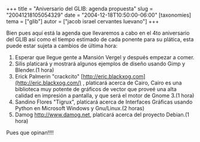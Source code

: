 +++
title = "Aniversario del GLIB: agenda propuesta"
slug = "20041218105054329"
date = "2004-12-18T10:50:00-06:00"
[taxonomies]
tema = ["glib"]
autor = ["jacob israel cervantes luevano"]
+++

Bien pues aquí está la agenda que llevaremos a cabo en el 4to
aniversario del GLIB así como el tiempo estimado de cada ponente para su
plática, esta puede estar sujeta a cambios de última hora:

1.  Esperar que llegue gente a Mansión Vergel y después empezar a comer.
2.  Silis platicará y mostrará algunos ejemplos de diseño usando Gimp y
    Blender.(1 hora)
3.  Erick Palmerin "crackcito"
    [http://eric.blackxog.com](http://eric.blackxog.com/) , platicará
    acerca de Cairo, Cairo es una biblioteca muy potente de gráficos de
    vector que proveé una alta calidad en impresión a pantalla, y que
    será el motor de Gnome 3.(1 hora)
4.  Sandino Flores "Tigrux", platicará acerca de Interfaces Gráficas
    usando Python en Microsoft Windows y Gnu/Linux.(2 horas)
5.  Damog <http://www.damog.net>, platicará acerca del proyecto
    Debian.(1 hora)

  
Pues que opinan!!!!

